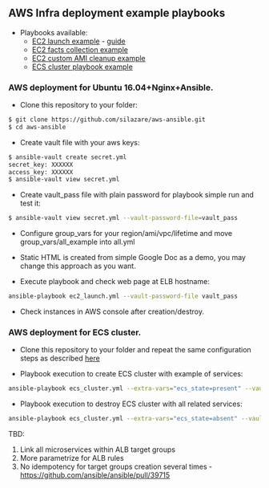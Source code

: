 ## AWS Infra deployment example playbooks

- Playbooks available:
  - [EC2 launch example](./ec2_launch.yml) - [guide](https://github.com/silazare/aws-ansible#aws-deployment-for-ubuntu-1604nginxansible)
  - [EC2 facts collection example](./ec2_facts.yml)
  - [EC2 custom AMI cleanup example](./ami_cleanup.yml)
  - [ECS cluster playbook example](./ecs_cluster.yml)

### AWS deployment for Ubuntu 16.04+Nginx+Ansible.

- Clone this repository to your folder:
```sh
$ git clone https://github.com/silazare/aws-ansible.git
$ cd aws-ansible
```

- Create vault file with your aws keys:
```sh
$ ansible-vault create secret.yml
secret_key: XXXXXX
access_key: XXXXXX
$ ansible-vault view secret.yml
```

- Create vault_pass file with plain password for playbook simple run and test it:
```sh
$ ansible-vault view secret.yml --vault-password-file=vault_pass
```

- Configure group_vars for your region/ami/vpc/lifetime and move group_vars/all_example into all.yml
- Static HTML is created from simple Google Doc as a demo, you may change this approach as you want.

- Execute playbook and check web page at ELB hostname:
```sh
ansible-playbook ec2_launch.yml --vault-password-file vault_pass
```

- Check instances in AWS console after creation/destroy.

### AWS deployment for ECS cluster.

- Clone this repository to your folder and repeat the same configuration steps as described [here](https://github.com/silazare/aws-ansible#aws-deployment-for-ubuntu-1604nginxansible)

- Playbook execution to create ECS cluster with example of services:
```sh
ansible-playbook ecs_cluster.yml --extra-vars="ecs_state=present" --vault-password-file vault_pass
```

- Playbook execution to destroy ECS cluster with all related services:
```sh
ansible-playbook ecs_cluster.yml --extra-vars="ecs_state=absent" --vault-password-file vault_pass
```

TBD:
1) Link all microservices within ALB target groups
2) More parametrize for ALB rules
3) No idempotency for target groups creation several times  - https://github.com/ansible/ansible/pull/39715